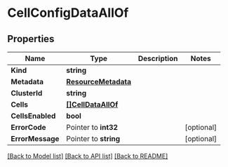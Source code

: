 # CellConfigDataAllOf

## Properties

Name | Type | Description | Notes
------------ | ------------- | ------------- | -------------
**Kind** | **string** |  | 
**Metadata** | [**ResourceMetadata**](ResourceMetadata.md) |  | 
**ClusterId** | **string** |  | 
**Cells** | [**[]CellDataAllOf**](CellData_allOf.md) |  | 
**CellsEnabled** | **bool** |  | 
**ErrorCode** | Pointer to **int32** |  | [optional] 
**ErrorMessage** | Pointer to **string** |  | [optional] 

[[Back to Model list]](../README.md#documentation-for-models) [[Back to API list]](../README.md#documentation-for-api-endpoints) [[Back to README]](../README.md)


